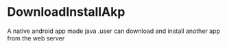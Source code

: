 # DownloadInstallAkp
A native android app made java .user can download and install another app from the web server
